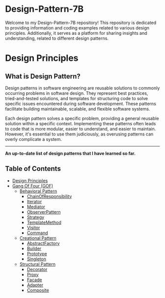 # Design-Pattern-7B

Welcome to my Design-Pattern-7B repository! This repository is dedicated to providing information and coding examples related to various design principles. Additionally, it serves as a platform for sharing insights and understanding, related to different design patterns.

# Design Principles
## What is Design Pattern?
Design patterns in software engineering are reusable solutions to commonly occurring problems in software design. They represent best practices, tried-and-tested solutions, and templates for structuring code to solve specific issues encountered during software development. These patterns facilitate building maintainable, scalable, and flexible software systems.


Each design pattern solves a specific problem, providing a general reusable solution within a specific context. Implementing these patterns often leads to code that is more modular, easier to understand, and easier to maintain. However, it's essential to use them judiciously, as overusing patterns can overly complicate a system.
  
-------------------------------------------------------------------------------------------------------------------------------------------------------------------------
**An up-to-date list of design patterns that I have learned so far.**

## Table of Contents
- [Design Principles](#design-principles)
- [Gang Of Four (GOF)](https://github.com/determinoX/Design-Pattern-7B/tree/main/Design%20Patterns/src/GOF)
  - [Behavioral Pattern](https://github.com/determinoX/Design-Pattern-7B/tree/main/Design%20Patterns/src/GOF/BehavioralPattern)
    - [ChainOfResponsibility](https://github.com/determinoX/Design-Pattern-7B/tree/main/Design%20Patterns/src/GOF/BehavioralPattern/ChainOfResponsibility)
    - [Iterator](https://github.com/determinoX/Design-Pattern-7B/tree/main/Design%20Patterns/src/GOF/BehavioralPattern/Iterator)
    - [Mediator](https://github.com/determinoX/Design-Pattern-7B/tree/main/Design%20Patterns/src/GOF/BehavioralPattern/Mediator)
    - [ObserverPattern](https://github.com/determinoX/Design-Pattern-7B/tree/main/Design%20Patterns/src/GOF/BehavioralPattern/Observer)
    - [Strategy](https://github.com/determinoX/Design-Pattern-7B/tree/main/Design%20Patterns/src/GOF/BehavioralPattern/Strategy)
    - [TemplateMethod](https://github.com/determinoX/Design-Pattern-7B/tree/main/Design%20Patterns/src/GOF/BehavioralPattern/TemplateMethod)
    - [Visitor](https://github.com/determinoX/Design-Pattern-7B/tree/main/Design%20Patterns/src/GOF/BehavioralPattern/Visitor)
    - [Command](https://github.com/determinoX/Design-Pattern-7B/tree/main/Design%20Patterns/src/GOF/BehavioralPattern/Command)
  - [Creational Pattern](https://github.com/determinoX/Design-Pattern-7B/tree/main/Design%20Patterns/src/GOF/CreationalPattern)
    - [AbstractFactory](https://github.com/determinoX/Design-Pattern-7B/tree/main/Design%20Patterns/src/GOF/CreationalPattern/AbstractFactory)
    - [Builder](https://github.com/determinoX/Design-Pattern-7B/tree/main/Design%20Patterns/src/GOF/CreationalPattern/Builder)
    - [Prototype](https://github.com/determinoX/Design-Pattern-7B/tree/main/Design%20Patterns/src/GOF/CreationalPattern/Prototype)
    - [Singleton](https://github.com/determinoX/Design-Pattern-7B/tree/main/Design%20Patterns/src/GOF/CreationalPattern/Singleton)
  - [Structural Pattern](https://github.com/determinoX/Design-Pattern-7B/tree/main/Design%20Patterns/src/GOF/StructuralPattern)
    - [Decorator](https://github.com/determinoX/Design-Pattern-7B/tree/main/Design%20Patterns/src/GOF/StructuralPattern/Decorator)
    - [Proxy](https://github.com/determinoX/Design-Pattern-7B/tree/main/Design%20Patterns/src/GOF/StructuralPattern/Proxy)
    - [Facade](https://github.com/determinoX/Design-Pattern-7B/tree/main/Design%20Patterns/src/GOF/StructuralPattern/Facade)
    - [Adapter](https://github.com/determinoX/Design-Pattern-7B/tree/main/Design%20Patterns/src/GOF/StructuralPattern/Adapter)
    - [Composite](https://github.com/determinoX/Design-Pattern-7B/tree/main/Design%20Patterns/src/GOF/StructuralPattern/Adapter)





